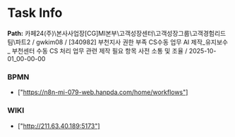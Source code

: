 # Task Info

**Path:** 카페24(주)\본사사업장\[CG]MI본부\고객성장센터\고객성장그룹\고객경험리드팀\파트2 / gwkim08 / [340982] 부천지사 권한 부족 CS수동 업무 AI 제작_유지보수 _ 부천센터 수동 CS 처리 업무 관련 제작 필요 항목 사전 소통 및 조율 / 2025-10-01_00-00-00

### BPMN
- ["https://n8n-mi-079-web.hanpda.com/home/workflows"]

### WIKI
- ["http://211.63.40.189:5173"]

